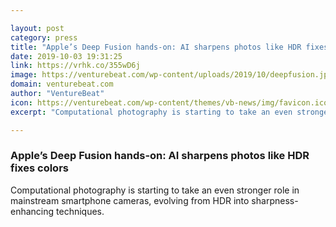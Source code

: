 ```yaml
---

layout: post
category: press
title: "Apple’s Deep Fusion hands-on: AI sharpens photos like HDR fixes colors"
date: 2019-10-03 19:31:25
link: https://vrhk.co/355wD6j
image: https://venturebeat.com/wp-content/uploads/2019/10/deepfusion.jpg?w=1200&strip=all
domain: venturebeat.com
author: "VentureBeat"
icon: https://venturebeat.com/wp-content/themes/vb-news/img/favicon.ico
excerpt: "Computational photography is starting to take an even stronger role in mainstream smartphone cameras, evolving from HDR into sharpness-enhancing techniques."

---
```


### Apple’s Deep Fusion hands-on: AI sharpens photos like HDR fixes colors

Computational photography is starting to take an even stronger role in mainstream smartphone cameras, evolving from HDR into sharpness-enhancing techniques.